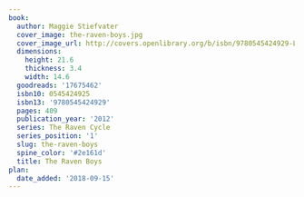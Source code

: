 ```yaml
---
book:
  author: Maggie Stiefvater
  cover_image: the-raven-boys.jpg
  cover_image_url: http://covers.openlibrary.org/b/isbn/9780545424929-L.jpg
  dimensions:
    height: 21.6
    thickness: 3.4
    width: 14.6
  goodreads: '17675462'
  isbn10: 0545424925
  isbn13: '9780545424929'
  pages: 409
  publication_year: '2012'
  series: The Raven Cycle
  series_position: '1'
  slug: the-raven-boys
  spine_color: '#2e161d'
  title: The Raven Boys
plan:
  date_added: '2018-09-15'
---
```

